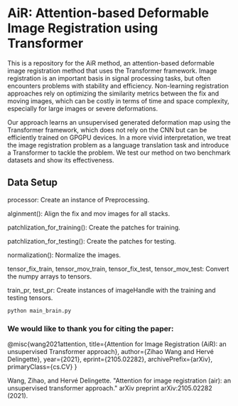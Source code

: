 # AiR: Attention-based Deformable Image Registration using Transformer

This is a repository for the AiR method, an attention-based deformable image registration method that uses the Transformer framework. Image registration is an important basis in signal processing tasks, but often encounters problems with stability and efficiency. Non-learning registration approaches rely on optimizing the similarity metrics between the fix and moving images, which can be costly in terms of time and space complexity, especially for large images or severe deformations.

Our approach learns an unsupervised generated deformation map using the Transformer framework, which does not rely on the CNN but can be efficiently trained on GPGPU devices. In a more vivid interpretation, we treat the image registration problem as a language translation task and introduce a Transformer to tackle the problem. We test our method on two benchmark datasets and show its effectiveness.

## Data Setup
processor: Create an instance of Preprocessing.

alginment(): Align the fix and mov images for all stacks.

patchlization_for_training(): Create the patches for training.

patchlization_for_testing(): Create the patches for testing.

normalization(): Normalize the images.

tensor_fix_train, tensor_mov_train, tensor_fix_test, tensor_mov_test: Convert the numpy arrays to tensors.

train_pr, test_pr: Create instances of imageHandle with the training and testing tensors.

```python main_brain.py```

### We would like to thank you for citing the paper:

@misc{wang2021attention,
      title={Attention for Image Registration (AiR): an unsupervised Transformer approach}, 
      author={Zihao Wang and Hervé Delingette},
      year={2021},
      eprint={2105.02282},
      archivePrefix={arXiv},
      primaryClass={cs.CV}
}

Wang, Zihao, and Hervé Delingette. "Attention for image registration (air): an unsupervised transformer approach." arXiv preprint arXiv:2105.02282 (2021).
